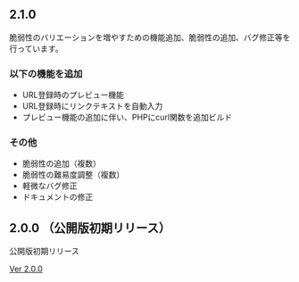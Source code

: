 ## 2.1.0

脆弱性のバリエーションを増やすための機能追加、脆弱性の追加、バグ修正等を行っています。

### 以下の機能を追加

- URL登録時のプレビュー機能
- URL登録時にリンクテキストを自動入力
- プレビュー機能の追加に伴い、PHPにcurl関数を追加ビルド

### その他

- 脆弱性の追加（複数）
- 脆弱性の難易度調整（複数）
- 軽微なバグ修正
- ドキュメントの修正


## 2.0.0 （公開版初期リリース）

公開版初期リリース

[Ver 2.0.0](https://github.com/ockeghem/badtodo/releases/tag/v2.0.0)
